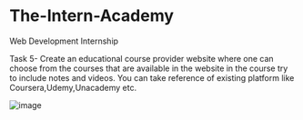 # The-Intern-Academy
Web Development Internship

Task 5- Create an educational course provider
website where one can choose from the courses
that are available in the website in the course try
to include notes and videos.
You can take reference of existing platform
like Coursera,Udemy,Unacademy etc.

![image](https://user-images.githubusercontent.com/84588090/135899634-9b67f0cc-a793-4074-8e09-9ea2d125e5d6.png)


